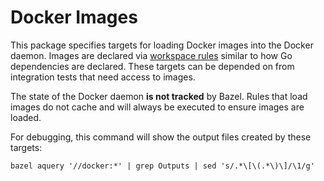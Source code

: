 # Docker Images

This package specifies targets for loading Docker images into the Docker daemon.
Images are declared via [workspace rules](
https://docs.bazel.build/versions/master/be/workspace.html) similar to how Go
dependencies are declared. These targets can be depended on from integration
tests that need access to images.

The state of the Docker daemon **is not tracked** by Bazel. Rules that load
images do not cache and will always be executed to ensure images are loaded.

For debugging, this command will show the output files created by these targets:

```
bazel aquery '//docker:*' | grep Outputs | sed 's/.*\[\(.*\)\]/\1/g'
```

